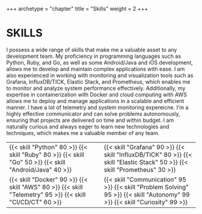 +++
archetype = "chapter"
title = "Skills"
weight = 2
+++

# SKILLS

I possess a wide range of skills that make me a valuable asset to any development team. My proficiency in programming languages such as Python, Ruby, and Go, as well as some Android/Java and iOS development, allows me to develop and maintain complex applications with ease. I am also experienced in working with monitoring and visualization tools such as Grafana, InfluxDB/TICK, Elastic Stack, and Prometheus, which enables me to monitor and analyze system performance effectively. Additionally, my expertise in containerization with Docker and cloud computing with AWS allows me to deploy and manage applications in a scalable and efficient manner. I have a lot of telemetry and system monitoring expereicne. I'm a highly effective communicator and can solve problems autonomously, ensuring that projects are delivered on time and within budget. I am naturally curious and always eager to learn new technologies and techniques, which makes me a valuable member of any team.

<table class="skills-list" width="100%">
    <tr>
        <td class="skills-group" width="50%">
            {{< skill "Python" 80 >}}
            {{< skill "Ruby" 80 >}}
            {{< skill "Go" 50 >}}
            {{< skill "Android/Java" 40 >}}
        </td>
        <td class="skills-group" width="50%">
            {{< skill "Grafana" 90 >}}
            {{< skill "InfluxDB/TICK" 80 >}}
            {{< skill "Elastic Stack" 50 >}}
            {{< skill "Prometheus" 30 >}}
        </td>
    </tr>
    <tr>
        <td class="skills-group" width="50%">
            {{< skill "Docker" 90 >}}
            {{< skill "AWS" 80 >}}
            {{< skill "Telemetry" 95 >}}
            {{< skill "CI/CD/CT" 60 >}}
        </td>
        <td class="skills-group" width="50%">
            {{< skill "Communication" 95 >}}
            {{< skill "Problem Solving" 95 >}}
            {{< skill "Autonomy" 99 >}}
            {{< skill "Curiosity" 99 >}}
        </td>
    </tr>
</table>















